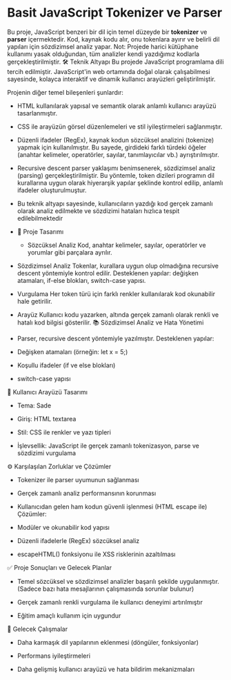 # Basit JavaScript Tokenizer ve Parser
Bu proje, JavaScript benzeri bir dil için temel düzeyde bir **tokenizer** ve **parser** içermektedir.
Kod, kaynak kodu alır, onu tokenlara ayırır ve belirli dil yapıları için sözdizimsel analiz yapar.
Not: Projede harici kütüphane kullanımı yasak olduğundan, tüm analizler kendi yazdığımız kodlarla gerçekleştirilmiştir.
🛠️ Teknik Altyapı
Bu projede JavaScript programlama dili tercih edilmiştir. JavaScript'in web ortamında doğal olarak çalışabilmesi sayesinde, kolayca interaktif ve dinamik kullanıcı arayüzleri geliştirilmiştir.

Projenin diğer temel bileşenleri şunlardır:

- HTML kullanılarak yapısal ve semantik olarak anlamlı kullanıcı arayüzü tasarlanmıştır.

- CSS ile arayüzün görsel düzenlemeleri ve stil iyileştirmeleri sağlanmıştır.

- Düzenli ifadeler (RegEx), kaynak kodun sözcüksel analizini (tokenize) yapmak için kullanılmıştır. Bu sayede, girdideki farklı türdeki öğeler (anahtar kelimeler, operatörler, sayılar, tanımlayıcılar vb.) ayrıştırılmıştır.

- Recursive descent parser yaklaşımı benimsenerek, sözdizimsel analiz (parsing) gerçekleştirilmiştir. Bu yöntemle, token dizileri programın dil kurallarına uygun olarak hiyerarşik yapılar şeklinde kontrol edilip, anlamlı ifadeler oluşturulmuştur.

- Bu teknik altyapı sayesinde, kullanıcıların yazdığı kod gerçek zamanlı olarak analiz edilmekte ve sözdizimi hataları hızlıca tespit edilebilmektedir
- 🧩 Proje Tasarımı
  -  Sözcüksel Analiz
Kod, anahtar kelimeler, sayılar, operatörler ve yorumlar gibi parçalara ayrılır.

-  Sözdizimsel Analiz
Tokenlar, kurallara uygun olup olmadığına recursive descent yöntemiyle kontrol edilir.
Desteklenen yapılar: değişken atamaları, if-else blokları, switch-case yapısı.

-  Vurgulama
Her token türü için farklı renkler kullanılarak kod okunabilir hale getirilir.

-  Arayüz
Kullanıcı kodu yazarken, altında gerçek zamanlı olarak renkli ve hatalı kod bilgisi gösterilir.
📚 Sözdizimsel Analiz ve Hata Yönetimi
- Parser, recursive descent yöntemiyle yazılmıştır.
Desteklenen yapılar:

- Değişken atamaları (örneğin: let x = 5;)

- Koşullu ifadeler (if ve else blokları)

- switch-case yapısı

🎨 Kullanıcı Arayüzü Tasarımı
- Tema: Sade 

- Giriş: HTML textarea

- Stil: CSS ile renkler ve yazı tipleri

- İşlevsellik: JavaScript ile gerçek zamanlı tokenizasyon, parse ve sözdizimi vurgulama

⚙️ Karşılaşılan Zorluklar ve Çözümler
- Tokenizer ile parser uyumunun sağlanması

- Gerçek zamanlı analiz performansının korunması

- Kullanıcıdan gelen ham kodun güvenli işlenmesi (HTML escape ile)
Çözümler:

- Modüler ve okunabilir kod yapısı

- Düzenli ifadelerle (RegEx) sözcüksel analiz

- escapeHTML() fonksiyonu ile XSS risklerinin azaltılması

✅ Proje Sonuçları ve Gelecek Planlar
- Temel sözcüksel ve sözdizimsel analizler başarılı şekilde uygulanmıştır.(Sadece bazı hata mesajlarının çalışmasında sorunlar bulunur)

- Gerçek zamanlı renkli vurgulama ile kullanıcı deneyimi artırılmıştır

- Eğitim amaçlı kullanım için uygundur

🚀 Gelecek Çalışmalar
- Daha karmaşık dil yapılarının eklenmesi (döngüler, fonksiyonlar)

- Performans iyileştirmeleri

- Daha gelişmiş kullanıcı arayüzü ve hata bildirim mekanizmaları


